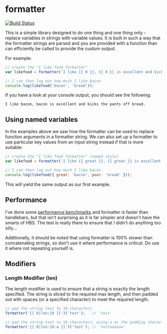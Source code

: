 # formatter

<a href="http://travis-ci.org/#!/DamonOehlman/formatter"><img src="https://secure.travis-ci.org/DamonOehlman/formatter.png" alt="Build Status"></a>

This is a simple library designed to do one thing and one thing only - replace variables in strings with variable values.  It is built in such a way that the formatter strings are parsed and you are provided with a function than can efficiently be called to provide the custom output.

For example:

```js
// create the "I like food formatter"
var likefood = formatter('I like {{ 0 }}, {{ 0 }} is excellent and kicks the pants off {{ 1 }}.');

// I can then log out how much I like bacon
console.log(likefood('bacon', 'bread'));
```

If you have a look at your console output, you should see the following:

```
I like bacon, bacon is excellent and kicks the pants off bread.
```

## Using named variables

In the examples above we saw how the formatter can be used to replace function arguments in a formatter string.  We can also set up a formatter to use particular key values from an input string instead if that is more suitable:

```js
// create the "I like food formatter" (named style)
var likefood = formatter('I like {{ great }}, {{ great }} is excellent and kicks the pants off {{ poor }}.');

// I can then log out how much I like bacon
console.log(likefood({ great: 'bacon', poor: 'bread' }));
```

This will yield the same output as our first example.

## Performance

I've done some [performance benchmarks](http://jsperf.com/formatter-performance) and formatter is faster than handlebars, but that isn't surprising as it is far simpler and doesn't have the smarts of HBS.  The test is really there to ensure that I didn't do anything too silly...

Additionally, it should be noted that using formatter is 100% slower than concatenating strings, so don't use it where performance is critical.  Do use it where not repeating yourself is.

## Modifiers

### Length Modifier (len)

The length modifier is used to ensure that a string is exactly the length specified.  The string is sliced to the required max length, and then padded out with spaces (or a specified character) to meet the required length.

```js
// pad the string test to 10 characters
formatter('{{ 0|len:10 }}')('test');   // 'test      '

// pad the string test to 10 characters, using a as the padding character
formatter('{{ 0|len:10:a }}')('test'); // 'testaaaaaa'
```